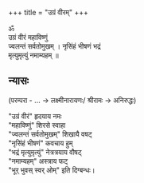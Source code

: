 +++
title = "उग्रं वीरम्"
+++

ॐ  
उग्रं वीरं महाविष्णुं  
ज्वलन्तं सर्वतोमुखम् । 
नृसिंहं भीषणं भद्रं  
मृत्युमृत्युं नमाम्यहम् ॥

## न्यासः
(परम्परा - … → लक्ष्मीनारायणः/ श्रीरामः → अनिरुद्धः)

"उग्रं वीरं" हृदयाय नमः  
"महाविष्णुं" शिरसे स्वाहा  
"ज्वलन्तं सर्वतोमुखम्" शिखायै वषट्  
"नृसिंहं भीषणं" कवचाय हुम्  
"भद्रं मृत्युमृत्युं" नेत्रत्रयाय वौषट्  
"नमाम्यहम्" अस्त्राय फट्  
"भूर् भुवस् स्वर् ओम्" इति दिग्बन्धः। 


